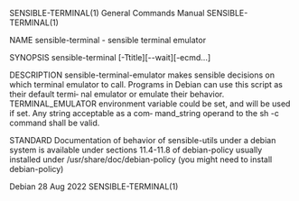SENSIBLE-TERMINAL(1)						    General Commands Manual						  SENSIBLE-TERMINAL(1)

NAME
       sensible-terminal - sensible terminal emulator

SYNOPSIS
       sensible-terminal [-Ttitle][--wait][-ecmd...]

DESCRIPTION
       sensible-terminal-emulator makes sensible decisions on which terminal emulator to call.	Programs in Debian can use this script as their default termi‐
       nal emulator or emulate their behavior.	TERMINAL_EMULATOR environment variable could be set, and will be used if set.  Any string acceptable as a com‐
       mand_string operand to the sh -c command shall be valid.

STANDARD
       Documentation  of  behavior  of	sensible-utils	under  a  debian system is available under sections 11.4-11.8 of debian-policy usually installed under
       /usr/share/doc/debian-policy (you might need to install debian-policy)

Debian									  28 Aug 2022							  SENSIBLE-TERMINAL(1)
